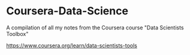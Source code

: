 # Coursera-Data-Science

A compilation of all my notes from the Coursera course  "Data Scientists Toolbox"

https://www.coursera.org/learn/data-scientists-tools
